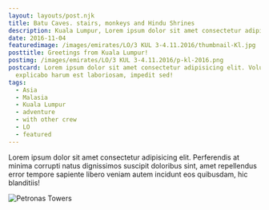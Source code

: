 ```yaml
---
layout: layouts/post.njk
title: Batu Caves. stairs, monkeys and Hindu Shrines
description: Kuala Lumpur, Lorem ipsum dolor sit amet consectetur adipisicing elit.
date: 2016-11-04
featuredimage: /images/emirates/LO/3 KUL 3-4.11.2016/thumbnail-Kl.jpg
posttitle: Greetings from Kuala Lumpur!
postimg: /images/emirates/LO/3 KUL 3-4.11.2016/p-kl-2016.png
postcard: Lorem ipsum dolor sit amet consectetur adipisicing elit. Voluptatem
  explicabo harum est laboriosam, impedit sed!
tags:
  - Asia
  - Malasia
  - Kuala Lumpur
  - adventure
  - with other crew
  - LO
  - featured
---
```

Lorem ipsum dolor sit amet consectetur adipisicing elit. Perferendis at minima corrupti natus dignissimos suscipit doloribus sint, amet repellendus error tempore sapiente libero veniam autem incidunt eos quibusdam, hic blanditiis!

![Petronas Towers](/images/uploads/petronas-tower2-thumbnail.jpg "Petronas Towers")